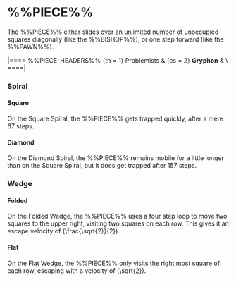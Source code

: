 # %%PIECE%%

The %%PIECE%% either slides over an unlimited number of unoccupied
squares diagonally (like the %%BISHOP%%), or one step forward
(like the %%PAWN%%).

|====
%%PIECE_HEADERS%%
  {th = 1}  Problemists
& {cs = 2}  **Gryphon**
&           \\
====|

### Spiral

#### Square

On the Square Spiral, the %%PIECE%% gets trapped quickly,
after a mere 67 steps.

#### Diamond

On the Diamond Spiral, the %%PIECE%% remains mobile for a little
longer than on the Square Spiral, but it does get trapped after 157 steps.

### Wedge

#### Folded

On the Folded Wedge, the %%PIECE%% uses a four step loop to move
two squares to the upper right, visiting two squares on each row.
This gives it an escape velocity of \(\frac{\sqrt{2}}{2}\).

#### Flat

On the Flat Wedge, the %%PIECE%% only visits the right most square
of each row, escaping with a velocity of \(\sqrt{2}\).
